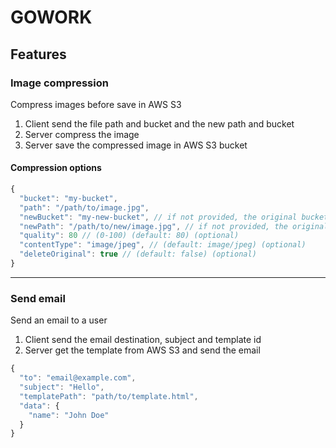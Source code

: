 # GOWORK

## Features

### Image compression
Compress images before save in AWS S3

1. Client send the file path and bucket and the new path and bucket
2. Server compress the image
3. Server save the compressed image in AWS S3 bucket

#### Compression options
```js
{
  "bucket": "my-bucket",
  "path": "/path/to/image.jpg",
  "newBucket": "my-new-bucket", // if not provided, the original bucket will be used (optional)
  "newPath": "/path/to/new/image.jpg", // if not provided, the original path will be used (optional)
  "quality": 80 // (0-100) (default: 80) (optional)
  "contentType": "image/jpeg", // (default: image/jpeg) (optional)
  "deleteOriginal": true // (default: false) (optional)
}
```
---

### Send email
Send an email to a user

1. Client send the email destination, subject and template id
2. Server get the template from AWS S3 and send the email

```js
{
  "to": "email@example.com",
  "subject": "Hello",
  "templatePath": "path/to/template.html",
  "data": {
    "name": "John Doe"
  }
}
```
